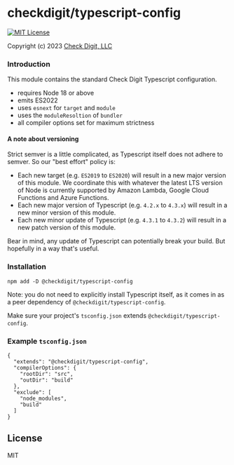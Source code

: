 # checkdigit/typescript-config

[![MIT License](https://img.shields.io/github/license/checkdigit/typescript-config)](https://github.com/checkdigit/typescript-config/blob/master/LICENSE.txt)

Copyright (c) 2023 [Check Digit, LLC](https://checkdigit.com)

### Introduction

This module contains the standard Check Digit Typescript configuration.

- requires Node 18 or above
- emits ES2022
- uses `esnext` for `target` and `module`
- uses the `moduleResoltion` of `bundler`
- all compiler options set for maximum strictness

#### A note about versioning

Strict semver is a little complicated, as Typescript itself does not adhere to semver. So our "best effort" policy is:

- Each new target (e.g. `ES2019` to `ES2020`) will result in a new major version of this module. We coordinate this
  with whatever the latest LTS version of Node is currently supported by Amazon Lambda, Google Cloud Functions
  and Azure Functions.
- Each new major version of Typescript (e.g. `4.2.x` to `4.3.x`) will result in a new minor version of this module.
- Each new minor update of Typescript (e.g. `4.3.1` to `4.3.2`) will result in a new patch version of this module.

Bear in mind, any update of Typescript can potentially break your build. But hopefully in a way that's useful.

### Installation

```
npm add -D @checkdigit/typescript-config
```

Note: you do not need to explicitly install Typescript itself, as it comes in as a peer dependency of `@checkdigit/typescript-config`.

Make sure your project's `tsconfig.json` extends `@checkdigit/typescript-config`.

### Example `tsconfig.json`

```
{
  "extends": "@checkdigit/typescript-config",
  "compilerOptions": {
    "rootDir": "src",
    "outDir": "build"
  },
  "exclude": [
    "node_modules",
    "build"
  ]
}
```

## License

MIT
